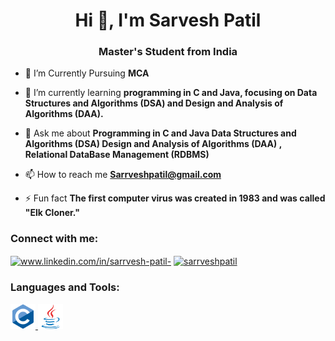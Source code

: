 <h1 align="center">Hi 👋, I'm Sarvesh Patil</h1>
<h3 align="center">Master's Student from India</h3>

- 🔭 I’m Currently Pursuing **MCA**

- 🌱 I’m currently learning **programming in C and Java, focusing on Data Structures and Algorithms (DSA) and Design and Analysis of Algorithms (DAA).**

- 💬 Ask me about **Programming in C and Java Data Structures and Algorithms (DSA) Design and Analysis of Algorithms (DAA) , Relational DataBase Management (RDBMS)**

- 📫 How to reach me **Sarrveshpatil@gmail.com**

- ⚡ Fun fact **The first computer virus was created in 1983 and was called "Elk Cloner."**

<h3 align="left">Connect with me:</h3>
<p align="left">
<a href="https://linkedin.com/in/www.linkedin.com/in/sarrvesh-patil-" target="blank"><img align="center" src="https://raw.githubusercontent.com/rahuldkjain/github-profile-readme-generator/master/src/images/icons/Social/linked-in-alt.svg" alt="www.linkedin.com/in/sarrvesh-patil-" height="30" width="40" /></a>
<a href="https://www.leetcode.com/sarrveshpatil" target="blank"><img align="center" src="https://raw.githubusercontent.com/rahuldkjain/github-profile-readme-generator/master/src/images/icons/Social/leet-code.svg" alt="sarrveshpatil" height="30" width="40" /></a>
</p>

<h3 align="left">Languages and Tools:</h3>
<p align="left"> <a href="https://www.cprogramming.com/" target="_blank" rel="noreferrer"> <img src="https://raw.githubusercontent.com/devicons/devicon/master/icons/c/c-original.svg" alt="c" width="40" height="40"/> </a> <a href="https://www.java.com" target="_blank" rel="noreferrer"> <img src="https://raw.githubusercontent.com/devicons/devicon/master/icons/java/java-original.svg" alt="java" width="40" height="40"/> </a> </p>
